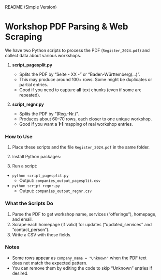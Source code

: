 README (Simple Version)

# Workshop PDF Parsing & Web Scraping

We have two Python scripts to process the PDF (`Register_2024.pdf`) and collect data about various workshops.

1. **script_pagesplit.py**  
   - Splits the PDF by “Seite - XX -” or “Baden-Württemberg(...)”.  
   - This may produce around 100+ rows. Some might be duplicates or partial entries.  
   - Good if you need to capture **all** text chunks (even if some are repeated).

2. **script_regnr.py**  
   - Splits the PDF by “(Reg.-Nr.)”.  
   - Produces about 60–70 rows, each closer to one unique workshop.  
   - Good if you want a **1:1** mapping of real workshop entries.

### How to Use

1. Place these scripts and the file `Register_2024.pdf` in the same folder.
2. Install Python packages:



3. Run a script:
- `python script_pagesplit.py`  
  - Output: `companies_output_pagesplit.csv`
- `python script_regnr.py`  
  - Output: `companies_output_regnr.csv`

### What the Scripts Do

1. Parse the PDF to get workshop name, services (“offerings”), homepage, and email.  
2. Scrape each homepage (if valid) for updates (“updated_services” and “contact_person”).  
3. Write a CSV with these fields.

### Notes

- Some rows appear as `company_name = "Unknown"` when the PDF text does not match the expected pattern.  
- You can remove them by editing the code to skip “Unknown” entries if desired.

